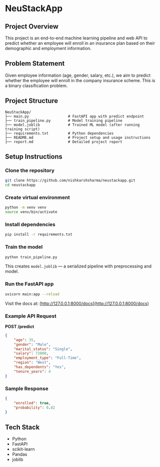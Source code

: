 # NeuStackApp

## Project Overview
This project is an end-to-end machine learning pipeline and web API to predict whether an employee will enroll in an insurance plan based on their demographic and employment information.

## Problem Statement
Given employee information (age, gender, salary, etc.), we aim to predict whether the employee will enroll in the company insurance scheme. This is a binary classification problem.

## Project Structure
```
NeuStackApp/
├── main.py                  # FastAPI app with predict endpoint
├── train_pipeline.py        # Model training pipeline
├── model.joblib             # Trained ML model (after running training script)
├── requirements.txt         # Python dependencies
├── README.md                # Project setup and usage instructions
├── report.md                # Detailed project report
```

## Setup Instructions

### Clone the repository
```bash
git clone https://github.com/nishkarshsharma/neustackapp.git
cd neustackapp
```

### Create virtual environment
```bash
python -m venv venv
source venv/bin/activate
```

### Install dependencies
```bash
pip install -r requirements.txt
```

### Train the model
```bash
python train_pipeline.py
```
This creates `model.joblib` — a serialized pipeline with preprocessing and model.

### Run the FastAPI app
```bash
uvicorn main:app --reload
```
Visit the docs at: [http://127.0.0.1:8000/docs](http://127.0.0.1:8000/docs)

### Example API Request
**POST /predict**
```json
{
    "age": 35,
    "gender": "Male",
    "marital_status": "Single",
    "salary": 72000,
    "employment_type": "Full-Time",
    "region": "West",
    "has_dependents": "Yes",
    "tenure_years": 4
}
```

### Sample Response
```json
{
    "enrolled": true,
    "probability": 0.82
}
```

## Tech Stack
- Python
- FastAPI
- scikit-learn
- Pandas
- joblib  